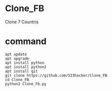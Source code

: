 # Clone_FB
Clone 7 Countris 
# command
```
apt update
apt upgrade
apt install python
apt install python2
apt install git
git clone https://github.com/533hacker/Clone_FB
cd Clone_FB
python2 Clone_Fb.py
